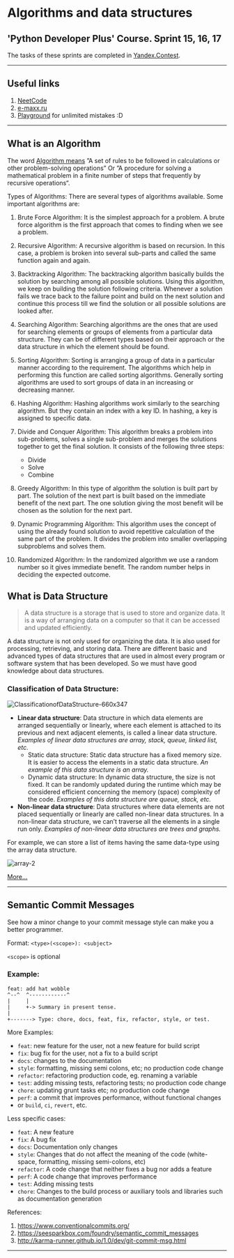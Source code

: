 # Algorithms and data structures
## 'Python Developer Plus' Course. Sprint 15, 16, 17

The tasks of these sprints are completed in [Yandex.Contest](https://contest.yandex.ru/). 

___
## Useful links


1. [NeetCode](https://neetcode.io/practice)
2. [e-maxx.ru](https://e-maxx.ru/algo/)
3. [Playground](https://www.sololearn.com/compiler-playground/cEpZKIpYYm0o/) for unlimited mistakes :D

___

## What is an Algorithm
The word [Algorithm means](https://www.geeksforgeeks.org/fundamentals-of-algorithms/?ref=lbp) ”A  set of rules to be followed in calculations or other problem-solving operations” Or ”A procedure for solving a mathematical problem in a finite number of steps that frequently by recursive operations“. 

Types of Algorithms:
There are several types of algorithms available. Some important algorithms are:

1. Brute Force Algorithm: It is the simplest approach for a problem. A brute force algorithm is the first approach that comes to finding when we see a problem.


2. Recursive Algorithm: A recursive algorithm is based on recursion. In this case, a problem is broken into several sub-parts and called the same function again and again.


3. Backtracking Algorithm: The backtracking algorithm basically builds the solution by searching among all possible solutions. Using this algorithm, we keep on building the solution following criteria. Whenever a solution fails we trace back to the failure point and build on the next solution and continue this process till we find the solution or all possible solutions are looked after.


4. Searching Algorithm: Searching algorithms are the ones that are used for searching elements or groups of elements from a particular data structure. They can be of different types based on their approach or the data structure in which the element should be found.


5. Sorting Algorithm: Sorting is arranging a group of data in a particular manner according to the requirement. The algorithms which help in performing this function are called sorting algorithms. Generally sorting algorithms are used to sort groups of data in an increasing or decreasing manner.


6. Hashing Algorithm: Hashing algorithms work similarly to the searching algorithm. But they contain an index with a key ID. In hashing, a key is assigned to specific data.


7. Divide and Conquer Algorithm: This algorithm breaks a problem into sub-problems, solves a single sub-problem and merges the solutions together to get the final solution. It consists of the following three steps:

   - Divide
   - Solve
   - Combine


8. Greedy Algorithm: In this type of algorithm the solution is built part by part. The solution of the next part is built based on the immediate benefit of the next part. The one solution giving the most benefit will be chosen as the solution for the next part.


9. Dynamic Programming Algorithm: This algorithm uses the concept of using the already found solution to avoid repetitive calculation of the same part of the problem. It divides the problem into smaller overlapping subproblems and solves them.


10. Randomized Algorithm: In the randomized algorithm we use a random number so it gives immediate benefit. The random number helps in deciding the expected outcome.


## What is Data Structure

>A data structure is a storage that is used to store and organize data. It is a way of arranging data on a computer so that it can be accessed and updated efficiently.

A data structure is not only used for organizing the data. It is also used for processing, retrieving, and storing data. There are different basic and advanced types of data structures that are used in almost every program or software system that has been developed. So we must have good knowledge about data structures. 

### Classification of Data Structure:

![ClassificationofDataStructure-660x347](https://user-images.githubusercontent.com/7266512/221867187-ffc2297f-bb90-41f4-930d-3f28040bc4ed.jpg)


* __Linear data structure__: Data structure in which data elements are arranged sequentially or linearly, where each element is attached to its previous and next adjacent elements, is called a linear data structure. 
*Examples of linear data structures are array, stack, queue, linked list, etc.*
   * Static data structure: Static data structure has a fixed memory size. It is easier to access the elements in a static data structure. 
*An example of this data structure is an array.*
   * Dynamic data structure: In dynamic data structure, the size is not fixed. It can be randomly updated during the runtime which may be considered efficient concerning the memory (space) complexity of the code. 
*Examples of this data structure are queue, stack, etc.*
* __Non-linear data structure__: Data structures where data elements are not placed sequentially or linearly are called non-linear data structures. In a non-linear data structure, we can’t traverse all the elements in a single run only. 
*Examples of non-linear data structures are trees and graphs.*


For example, we can store a list of items having the same data-type using the array data structure.

![array-2](https://user-images.githubusercontent.com/7266512/221869287-0693c64e-8c52-4568-8c29-d9bf006f40f8.png)

[More...](https://www.geeksforgeeks.org/data-structures/)

___

## Semantic Commit Messages
See how a minor change to your commit message style can make you a better programmer.

Format: `<type>(<scope>): <subject>`

`<scope>` is optional

### Example:

```
feat: add hat wobble
^--^  ^------------^
|     |
|     +-> Summary in present tense.
|
+-------> Type: chore, docs, feat, fix, refactor, style, or test.
```


More Examples:

- `feat`: new feature for the user, not a new feature for build script
- `fix`: bug fix for the user, not a fix to a build script
- `docs`: changes to the documentation
- `style`: formatting, missing semi colons, etc; no production code change
- `refactor`: refactoring production code, eg. renaming a variable
- `test`: adding missing tests, refactoring tests; no production code change
- `chore`: updating grunt tasks etc; no production code change
- `perf`: a commit that improves performance, without functional changes
- or `build`, `ci`, `revert`, etc.

Less specific cases:

- `feat`: A new feature
- `fix`: A bug fix
- `docs`: Documentation only changes
- `style`: Changes that do not affect the meaning of the code (white-space, formatting, missing semi-colons, etc)
- `refactor`: A code change that neither fixes a bug nor adds a feature
- `perf`: A code change that improves performance
- `test`: Adding missing tests
- `chore`: Changes to the build process or auxiliary tools and libraries such as documentation generation

References:

1. https://www.conventionalcommits.org/
2. https://seesparkbox.com/foundry/semantic_commit_messages
3. http://karma-runner.github.io/1.0/dev/git-commit-msg.html
___
